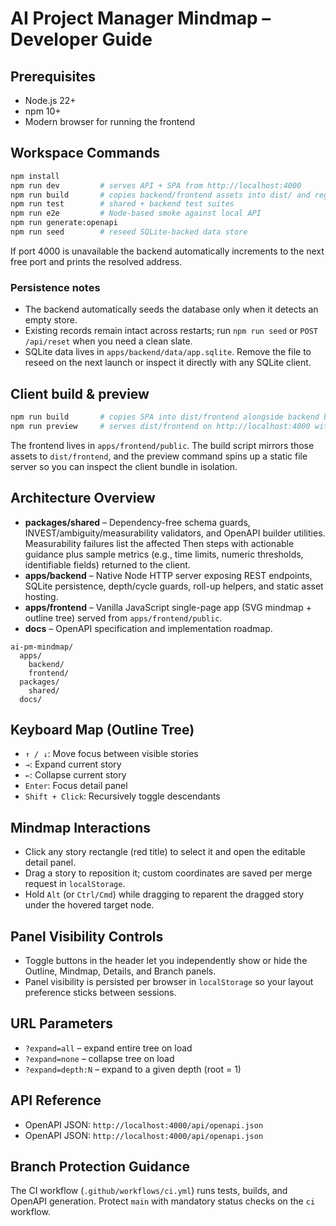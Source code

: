 # AI Project Manager Mindmap – Developer Guide

## Prerequisites
- Node.js 22+
- npm 10+
- Modern browser for running the frontend

## Workspace Commands
```bash
npm install
npm run dev         # serves API + SPA from http://localhost:4000
npm run build       # copies backend/frontend assets into dist/ and regenerates OpenAPI
npm run test        # shared + backend test suites
npm run e2e         # Node-based smoke against local API
npm run generate:openapi
npm run seed        # reseed SQLite-backed data store
```

If port 4000 is unavailable the backend automatically increments to the next free port and prints the resolved address.

### Persistence notes
- The backend automatically seeds the database only when it detects an empty store.
- Existing records remain intact across restarts; run `npm run seed` or `POST /api/reset` when you need a clean slate.
- SQLite data lives in `apps/backend/data/app.sqlite`. Remove the file to reseed on the next launch or inspect it directly with any SQLite client.

## Client build & preview
```bash
npm run build       # copies SPA into dist/frontend alongside backend bundle
npm run preview     # serves dist/frontend on http://localhost:4000 without API
```
The frontend lives in `apps/frontend/public`. The build script mirrors those assets to `dist/frontend`, and the preview command
spins up a static file server so you can inspect the client bundle in isolation.

## Architecture Overview
- **packages/shared** – Dependency-free schema guards, INVEST/ambiguity/measurability validators, and OpenAPI builder utilities. Measurability failures list the affected Then steps with actionable guidance plus sample metrics (e.g., time limits, numeric thresholds, identifiable fields) returned to the client.
- **apps/backend** – Native Node HTTP server exposing REST endpoints, SQLite persistence, depth/cycle guards, roll-up helpers, and static asset hosting.
- **apps/frontend** – Vanilla JavaScript single-page app (SVG mindmap + outline tree) served from `apps/frontend/public`.
- **docs** – OpenAPI specification and implementation roadmap.

```
ai-pm-mindmap/
  apps/
    backend/
    frontend/
  packages/
    shared/
  docs/
```

## Keyboard Map (Outline Tree)
- `↑ / ↓`: Move focus between visible stories
- `→`: Expand current story
- `←`: Collapse current story
- `Enter`: Focus detail panel
- `Shift + Click`: Recursively toggle descendants

## Mindmap Interactions
- Click any story rectangle (red title) to select it and open the editable detail panel.
- Drag a story to reposition it; custom coordinates are saved per merge request in `localStorage`.
- Hold `Alt` (or `Ctrl/Cmd`) while dragging to reparent the dragged story under the hovered target node.

## Panel Visibility Controls
- Toggle buttons in the header let you independently show or hide the Outline, Mindmap, Details, and Branch panels.
- Panel visibility is persisted per browser in `localStorage` so your layout preference sticks between sessions.

## URL Parameters
- `?expand=all` – expand entire tree on load
- `?expand=none` – collapse tree on load
- `?expand=depth:N` – expand to a given depth (root = 1)

## API Reference
- OpenAPI JSON: `http://localhost:4000/api/openapi.json`
- OpenAPI JSON: `http://localhost:4000/api/openapi.json`

## Branch Protection Guidance
The CI workflow (`.github/workflows/ci.yml`) runs tests, builds, and OpenAPI generation. Protect `main` with mandatory status checks on the `ci` workflow.
